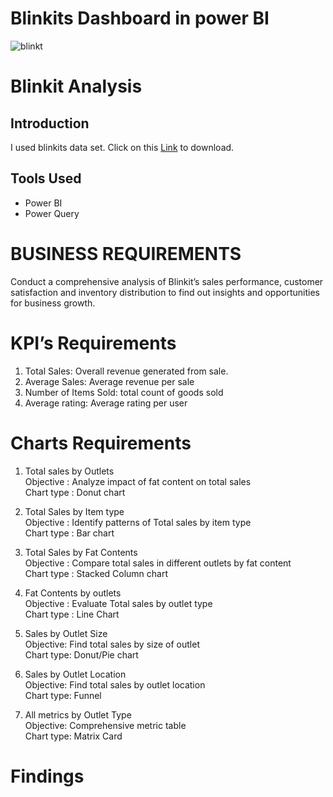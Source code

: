 # Blinkits Dashboard in power BI
![blinkt](https://github.com/user-attachments/assets/a20d4a40-93f5-4128-9b28-7a51d1b2a217)

# Blinkit Analysis

## Introduction
I used blinkits data set. Click on this <a href="https://github.com/allan-pg/Blinkits-Dashboard-in-power-BI/blob/main/BlinkIT%20Grocery%20Data.xlsx">Link</a> to download.

## Tools Used
- Power BI
- Power Query

# BUSINESS REQUIREMENTS
Conduct a comprehensive analysis of Blinkit’s sales performance, customer satisfaction and inventory distribution to find out insights   and opportunities for business growth.

# KPI’s Requirements
1.	Total Sales: Overall revenue generated from sale.
2.	Average Sales: Average revenue per sale
3.	Number of Items Sold: total count of goods sold 
4.	Average rating: Average rating per user

# Charts Requirements
1.	Total sales by Outlets  
  Objective : Analyze impact of fat content on total sales  
  Chart type : Donut chart

2.	Total Sales by Item type  
Objective : Identify patterns of Total sales by item type  
Chart type : Bar chart

3.	Total Sales by Fat Contents  
   Objective : Compare total sales in different outlets by fat content  
   Chart type : Stacked Column chart

4.	Fat Contents by outlets  
   Objective : Evaluate Total sales by outlet type  
   Chart type : Line Chart 

5.	Sales by Outlet Size  
  Objective: Find total sales by size of outlet  
  Chart type: Donut/Pie chart

6.	Sales by Outlet Location  
  Objective: Find total sales by outlet location  
  Chart type: Funnel

7.	All metrics by Outlet Type  
  Objective: Comprehensive metric table  
  Chart type: Matrix Card

# Findings  
 

